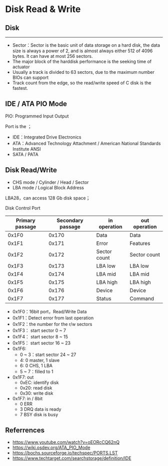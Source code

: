 # Disk Read & Write

## Disk
----

- Sector：Sector is the basic unit of data storage on a hard disk, the data size is always a power of 2, and is almost always either 512 of 4096 bytes. It can have at most 256 sectors.
- The major block of the harddisk performance is the seeking time of actuator 
- Usually a track is divided to 63 sectors, due to the maximum number BIOs can support  
- Track count from the edge, so the read/write speed of C disk is the fastest.

## IDE / ATA PIO Mode

PIO: Programmed Input Output 

Port is the ；

- IDE：Integrated Drive Electronics 
- ATA：Advanced Technology Attachment  / American National Standards Institute ANSI 
- SATA / PATA

## Disk Read/Write

- CHS mode / Cylinder / Head / Sector
- LBA mode / Logical Block Address

LBA28，can access 128 Gb disk space；

Disk Control Port

| Primary passage            | Secondary passage | in operation      | out operation     |
| ----------------------- | -------------- | ------------ | ------------ |
| 0x1F0                   | 0x170          | Data         | Data         |
| 0x1F1                   | 0x171          | Error        | Features     |
| 0x1F2                   | 0x172          | Sector count | Sector count |
| 0x1F3                   | 0x173          | LBA low      | LBA low      |
| 0x1F4                   | 0x174          | LBA mid      | LBA mid      |
| 0x1F5                   | 0x175          | LBA high     | LBA high     |
| 0x1F6                   | 0x176          | Device       | Device       |
| 0x1F7                   | 0x177          | Status       | Command      |

- 0x1F0：16bit port，Read/Write Data
- 0x1F1：Detect error from last operation
- 0x1F2：the number for the r/w sectors
- 0x1F3： start sector 0 ~ 7 
- 0x1F4： start sector 8 ~ 15
- 0x1F5： start sector 16 ~ 23 
- 0x1F6:
    - 0 ~ 3：start sector 24 ~ 27 
    - 4: 0 master, 1 slave
    - 6: 0 CHS, 1 LBA
    - 5 ~ 7：filled to 1
- 0x1F7: out
    - 0xEC: identify disk
    - 0x20: read disk
    - 0x30: write disk
- 0x1F7: in / 8bit
    - 0 ERR
    - 3 DRQ data is ready
    - 7 BSY disk is busy

## Referrences

- <https://www.youtube.com/watch?v=oEORcCQ62nQ>
- <https://wiki.osdev.org/ATA_PIO_Mode>
- <https://bochs.sourceforge.io/techspec/PORTS.LST>
- <https://www.techtarget.com/searchstorage/definition/IDE>